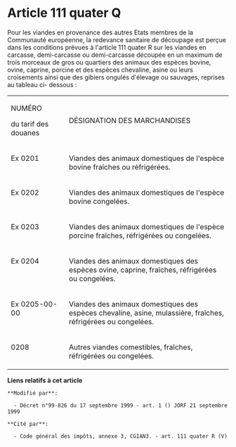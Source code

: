 # Article 111 quater Q

Pour les viandes en provenance des autres Etats membres de la Communauté européenne, la redevance sanitaire de découpage est
perçue dans les conditions prévues à l'article 111 quater R sur les viandes en carcasse, demi-carcasse ou demi-carcasse
découpée en un maximum de trois morceaux de gros ou quartiers des animaux des espèces bovine, ovine, caprine, porcine et des
espèces chevaline, asine ou leurs croisements ainsi que des gibiers ongulés d'élevage ou sauvages, reprises au tableau ci-
dessous : 

<table>
  <tbody>
    <tr>
      <td width="151">

NUMÉRO 

du tarif des douanes 

</td>
      <td width="529">

DÉSIGNATION DES MARCHANDISES 

</td>
    </tr>
    <tr>
      <td valign="top" width="151">

Ex 0201 

</td>
      <td width="529" valign="top">

Viandes des animaux domestiques de l'espèce bovine fraîches ou réfrigérées. 

</td>
    </tr>
    <tr>
      <td valign="top" width="151">

Ex 0202 

</td>
      <td width="529" valign="top">

Viandes des animaux domestiques de l'espèce bovine congelées. 

</td>
    </tr>
    <tr>
      <td valign="top" width="151">

Ex 0203 

</td>
      <td width="529" valign="top">

Viandes des animaux domestiques de l'espèce porcine fraîches, réfrigérées ou congelées. 

</td>
    </tr>
    <tr>
      <td valign="top" width="151">

Ex 0204 

</td>
      <td width="529" valign="top">

Viandes des animaux domestiques des espèces ovine, caprine, fraîches, réfrigérées ou congelées. 

</td>
    </tr>
    <tr>
      <td valign="top" width="151">

Ex 0205-00-00 

</td>
      <td valign="top" width="529">

Viandes des animaux domestiques des espèces chevaline, asine, mulassière, fraîches, réfrigérées ou congelées. 

</td>
    </tr>
    <tr>
      <td width="151" valign="top">

0208 

</td>
      <td valign="top" width="529">

Autres viandes comestibles, fraîches, réfrigérées ou congelées.

</td>
    </tr>
  </tbody>
</table>

**Liens relatifs à cet article**

	**Modifié par**:

	  - Décret n°99-826 du 17 septembre 1999 - art. 1 () JORF 21 septembre 1999

	**Cité par**:

	  - Code général des impôts, annexe 3, CGIAN3. - art. 111 quater R (V)
